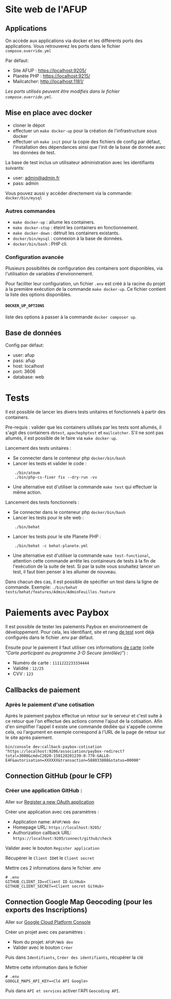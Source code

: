 # Site web de l'AFUP

## Applications

On accède aux applications via docker et les différents ports des applications.
Vous retrouverez les ports dans le fichier `compose.override.yml`

Par défaut:
* Site AFUP : <https://localhost:9205/>
* Planète PHP : <https://localhost:9215/>
* Mailcatcher: <http://localhost:1181/>

_Les ports utilisés peuvent être modifiés dans le fichier `compose.override.yml`._

## Mise en place avec docker

* cloner le dépot
* effectuer un `make docker-up` pour la création de l'infrastructure sous docker
* effectuer un `make init` pour la copie des fichiers de config par défaut, l'installation des dépendances ainsi que l'init de la base de donnée avec les données de test.

La base de test inclus un utilisateur administration avec les identifiants suivants:
- user: admin@admin.fr
- pass: admin

Vous pouvez aussi y accéder directement via la commande: `docker/bin/mysql`

### Autres commandes

* `make docker-up` : allume les containers.
* `make docker-stop` : éteint les containers en fonctionnement.
* `make docker-down` : détruit les containers existants.
* `docker/bin/mysql` : connexion à la base de données.
* `docker/bin/bash` : PHP cli.

### Configuration avancée

Plusieurs possibilités de configuration des containers sont disponibles, via l'utilisation de variables d'environnement.

Pour faciliter leur configuration, un fichier `.env` est créé à la racine du projet à la première exécution de la commande `make docker-up`.
Ce fichier contient la liste des options disponibles.

#### `DOCKER_UP_OPTIONS`

liste des options à passer à la commande `docker composer up`. 

## Base de données

Config par défaut:
- user: afup
- pass: afup
- host: localhost
- port: 3606
- database: web

# Tests

Il est possible de lancer les divers tests unitaires et fonctionnels à partir des containers.

Pre-requis : valider que les containers utilisés par les tests sont allumés, il s'agit des containers `dbtest`, `apachephptest` et `mailcatcher`. S'il ne sont pas allumés, il est possible de le faire via `make docker-up`.

Lancement des tests unitaires : 
- Se connecter dans le conteneur php `docker/bin/bash`
- Lancer les tests et valider le code :
```
	./bin/atoum
	./bin/php-cs-fixer fix --dry-run -vv
```
- Une alternative est d'utiliser la commande `make test` qui effectuer la même action.

Lancement des tests fonctionnels : 
- Se connecter dans le conteneur php `docker/bin/bash`
- Lancer les tests pour le site web :
```
	./bin/behat
```
- Lancer les tests pour le site Planete PHP :
```
	./bin/behat -c behat-planete.yml
```
- Une alternative est d'utiliser la commande `make test-functional`, attention cette commande arrête les containeurs de tests à la fin de l'exécution de la suite de test. Si par la suite vous souhaitez lancer un test, il faut bien penser à les allumer de nouveau.

Dans chacun des cas, il est possible de spécifier un test dans la ligne de commande. Exemple: `./bin/behat tests/behat/features/Admin/AdminFeuilles.feature`

# Paiements avec Paybox

Il est possible de tester les paiements Paybox en environnement de développement.
Pour cela, les identifiant, site et rang [de test](https://www.paybox.com/espace-integrateur-documentation/comptes-de-tests/) sont déjà configurés dans le fichier .env par défaut.

Ensuite pour le paiement il faut utiliser ces informations [de carte](https://www.paybox.com/espace-integrateur-documentation/cartes-de-tests/) (celle _"Carte participant au programme 3-D Secure (enrôlée)"_) : 
* Numéro de carte : `1111222233334444`
* Validité : `12/25`
* CVV : `123`
 
## Callbacks de paiement

### Après le paiement d'une cotisation

Après le paiement paybox effectue un retour sur le serveur et c'est suite à ce retour que l'on effectue des actions comme l'ajout de la cotisation. Afin d'en simplifier l'appel il existe une commande dédiée qui s'appelle comme cela, où l'argument en exemple correspond à l'URL de la page de retour sur le site après paiement.  

```
bin/console dev:callback-paybox-cotisation "https://localhost:9206/association/paybox-redirect?total=3000&cmd=C2020-150120201239-0-770-GALLO-E4F&autorisation=XXXXXX&transaction=588033888&status=00000"
```

## Connection GitHub (pour le CFP)

### Créer une application GitHub : 

Aller sur [Register a new OAuth application](https://github.com/settings/applications/new)

Créer une application avec ces paramètres :
* Application name: `AFUP/Web dev`
* Homepage URL: `https://localhost:9205/`
* Authorization callback URL: `https://localhost:9205/connect/github/check`

Valider avec le bouton `Register application` 

Récupérer le `Client ID`et le `Client secret`

Mettre ces 2 informations dans le fichier .env
```dotenv
# .env
GITHUB_CLIENT_ID=<Client ID GitHub>
GITHUB_CLIENT_SECRET=<Client secret GitHub>
```

## Connection Google Map Geocoding (pour les exports des Inscriptions)

Aller sur [Google Cloud Platform Console](https://console.cloud.google.com/projectcreate)

Créer un projet avec ces paramètres :
* Nom du projet: `AFUP/Web dev`
* Valider avec le bouton `Créer`

Puis dans `Identifiants`, `Créer des identifiants`, récupérer la clé

Mettre cette information dans le fichier
```dotenv
# .env
GOOGLE_MAPS_API_KEY=<Clé API Google>
```

Puis dans `API et services` activer l'API `Geocoding API`.
